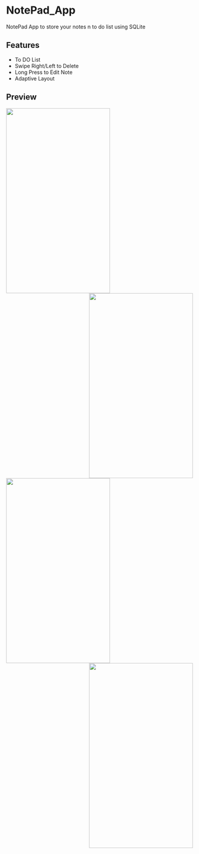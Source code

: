 # NotePad_App
NotePad App to store your notes n to do list using SQLite

##  Features
<ul>
<li>To DO List</li>
<li>Swipe Right/Left to Delete</li>
<li>Long Press to Edit Note</li>
<li>Adaptive Layout</li>
</ul>


## Preview


<img src="https://user-images.githubusercontent.com/38129975/62002158-394c1980-b11c-11e9-8d12-8461ffd1534e.jpeg" width="280px" height="500px"><img src="https://user-images.githubusercontent.com/38129975/62002160-46690880-b11c-11e9-895b-c89e0ddc0dcd.jpeg" width="280px" height="500px" align="right">

<img src="https://user-images.githubusercontent.com/38129975/62002162-4f59da00-b11c-11e9-9899-80c32722a5bb.jpeg" width="280px" height="500px"><img src="https://user-images.githubusercontent.com/38129975/62002168-5d0f5f80-b11c-11e9-99df-a77e89195d6a.jpeg" width="280px" height="500px" align="right">

